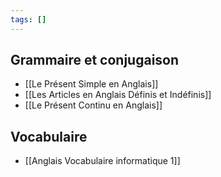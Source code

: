 ```yaml
---
tags: []
---
```


## Grammaire et conjugaison
- [[Le Présent Simple en Anglais]]
- [[Les Articles en Anglais Définis et Indéfinis]]
- [[Le Présent Continu en Anglais]]

## Vocabulaire
- [[Anglais Vocabulaire informatique 1]]